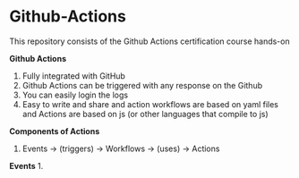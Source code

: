 # Github-Actions
This repository consists of the Github Actions certification course hands-on


**Github Actions**
1. Fully integrated with GitHub
2. Github Actions can be triggered with any response on the Github
3. You can easily login the logs
4. Easy to write and share and action workflows are based on yaml files and Actions are based on js (or other languages that compile to js)

**Components of Actions**
1. Events -> (triggers) -> Workflows -> (uses) -> Actions

  **Events**
  1. 

